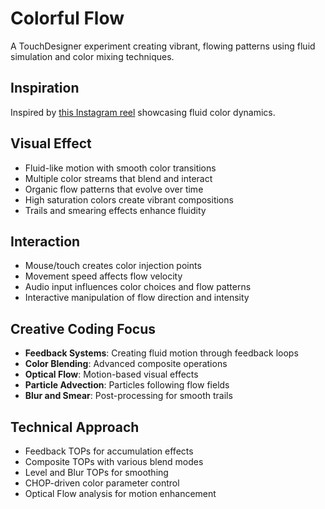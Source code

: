 # Colorful Flow

A TouchDesigner experiment creating vibrant, flowing patterns using fluid simulation and color mixing techniques.

## Inspiration

Inspired by [this Instagram reel](https://www.instagram.com/reel/DNEN26wRUC6/?utm_source=ig_web_copy_link&igsh=MzRlODBiNWFlZA==) showcasing fluid color dynamics.

## Visual Effect

- Fluid-like motion with smooth color transitions
- Multiple color streams that blend and interact
- Organic flow patterns that evolve over time
- High saturation colors create vibrant compositions
- Trails and smearing effects enhance fluidity

## Interaction

- Mouse/touch creates color injection points
- Movement speed affects flow velocity
- Audio input influences color choices and flow patterns
- Interactive manipulation of flow direction and intensity

## Creative Coding Focus

- **Feedback Systems**: Creating fluid motion through feedback loops
- **Color Blending**: Advanced composite operations
- **Optical Flow**: Motion-based visual effects
- **Particle Advection**: Particles following flow fields
- **Blur and Smear**: Post-processing for smooth trails

## Technical Approach

- Feedback TOPs for accumulation effects
- Composite TOPs with various blend modes
- Level and Blur TOPs for smoothing
- CHOP-driven color parameter control
- Optical Flow analysis for motion enhancement
